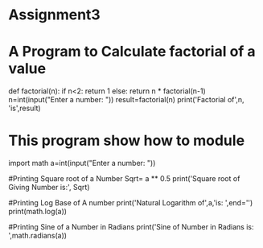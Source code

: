 # Assignment3

# A Program to Calculate factorial of a value
def factorial(n):
    if n<2:
        return 1
    else:
        return n * factorial(n-1)
n=int(input("Enter a number: "))
result=factorial(n)
print('Factorial of',n, 'is',result)

# This program show how to module
import math
a=int(input("Enter a number: "))

#Printing Square root of a Number
Sqrt= a ** 0.5
print('Square root of Giving Number is:', Sqrt)

#Printing Log Base of A number
print('Natural Logarithm of',a,'is: ',end='')
print(math.log(a))

#Printing Sine of a Number in Radians
print('Sine of Number in Radians is: ',math.radians(a))


